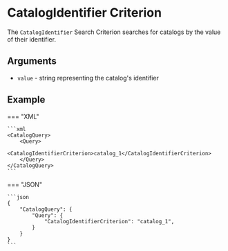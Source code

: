 # CatalogIdentifier Criterion

The `CatalogIdentifier` Search Criterion searches for catalogs by the value of their identifier.

## Arguments

- `value` - string representing the catalog's identifier

## Example

=== "XML"

    ```xml
	<CatalogQuery>
		<Query>
			<CatalogIdentifierCriterion>catalog_1</CatalogIdentifierCriterion>
		</Query>
	</CatalogQuery>
    ```

=== "JSON"

    ```json
    {
        "CatalogQuery": {
            "Query": {
                "CatalogIdentifierCriterion": "catalog_1",
            }
        }
    }
    ```